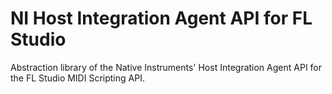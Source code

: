 # NI Host Integration Agent API for FL Studio
 Abstraction library of the Native Instruments' Host Integration Agent API for the FL Studio MIDI Scripting API.

